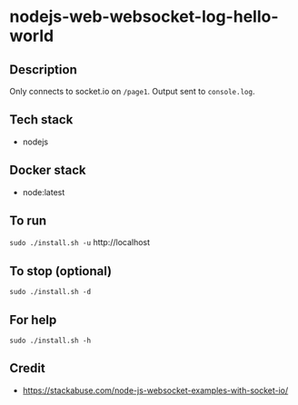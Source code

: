 # nodejs-web-websocket-log-hello-world

## Description
Only connects to socket.io on `/page1`.
Output sent to `console.log`.

## Tech stack
- nodejs

## Docker stack
- node:latest

## To run
`sudo ./install.sh -u`
http://localhost

## To stop (optional)
`sudo ./install.sh -d`

## For help
`sudo ./install.sh -h`

## Credit
- https://stackabuse.com/node-js-websocket-examples-with-socket-io/
